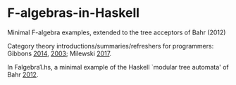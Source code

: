 # F-algebras-in-Haskell
Minimal F-algebra examples, extended to the tree acceptors of Bahr (2012)

Category theory 
introductions/summaries/refreshers for programmers:
Gibbons
[2014](https://www.cs.ox.ac.uk/jeremy.gibbons/publications/cwh-slides.pdf),
[2003](https://www.cs.ox.ac.uk/jeremy.gibbons/publications/origami.pdf);
Milewski
[2017](https://bartoszmilewski.com/2017/02/28/f-algebras/).

In Falgebra1.hs, a minimal example of
the Haskell `modular tree automata' of Bahr
[2012](https://bahr.io/pubs/files/bahr12mpc-paper.pdf).
